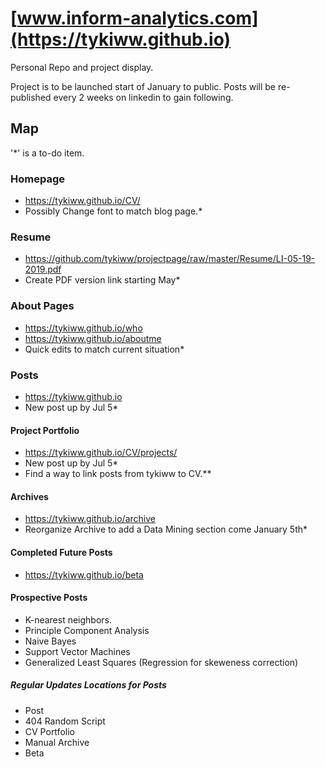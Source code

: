 # [www.inform-analytics.com](https://tykiww.github.io)

Personal Repo and project display. 

Project is to be launched start of January to public.
Posts will be re-published every 2 weeks on linkedin to gain following.

## Map
'*' is a to-do item.
### Homepage
- https://tykiww.github.io/CV/
- Possibly Change font to match blog page.*
### Resume
- https://github.com/tykiww/projectpage/raw/master/Resume/LI-05-19-2019.pdf
- Create PDF version link starting May*
### About Pages
- https://tykiww.github.io/who
- https://tykiww.github.io/aboutme
- Quick edits to match current situation*
### Posts
- https://tykiww.github.io
- New post up by Jul 5*
#### Project Portfolio
- https://tykiww.github.io/CV/projects/
- New post up by Jul 5*
- Find a way to link posts from tykiww to CV.**
#### Archives
- https://tykiww.github.io/archive
- Reorganize Archive to add a Data Mining section come January 5th*
#### Completed Future Posts
- https://tykiww.github.io/beta
#### Prospective Posts
- K-nearest neighbors.
- Principle Component Analysis
- Naive Bayes
- Support Vector Machines
- Generalized Least Squares (Regression for skeweness correction)
##### Regular Updates Locations for Posts
- Post
- 404 Random Script
- CV Portfolio
- Manual Archive
- Beta

